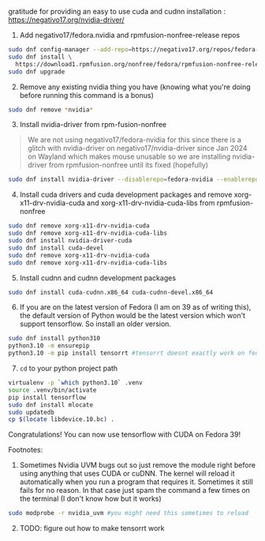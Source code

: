 gratitude for providing an easy to use cuda and cudnn installation : https://negativo17.org/nvidia-driver/

1. Add negativo17/fedora.nvidia and rpmfusion-nonfree-release repos

```bash
sudo dnf config-manager --add-repo=https://negativo17.org/repos/fedora-nvidia.repo
sudo dnf install \
  https://download1.rpmfusion.org/nonfree/fedora/rpmfusion-nonfree-release-$(rpm -E %fedora).noarch.rpm
sudo dnf upgrade
```

2. Remove any existing nvidia thing you have (knowing what you're doing before running this command is a bonus)

```bash
sudo dnf remove *nvidia*
```
3. Install nvidia-driver from rpm-fusion-nonfree
> We are not using negativo17/fedora-nvidia for this since there is a glitch with nvidia-driver on negativo17/nvidia-driver since Jan 2024 on Wayland which makes mouse unusable so we are installing nvidia-driver from rpmfusion-nonfree until its fixed (hopefully)

```bash
sudo dnf install nvidia-driver --disablerepo=fedora-nvidia --enablerepo=rpmfusion-nonfree
```

4. Install cuda drivers and cuda development packages and remove xorg-x11-drv-nvidia-cuda and xorg-x11-drv-nvidia-cuda-libs from rpmfusion-nonfree

```bash
sudo dnf remove xorg-x11-drv-nvidia-cuda
sudo dnf remove xorg-x11-drv-nvidia-cuda-libs
sudo dnf install nvidia-driver-cuda
sudo dnf install cuda-devel
sudo dnf remove xorg-x11-drv-nvidia-cuda
sudo dnf remove xorg-x11-drv-nvidia-cuda-libs
```

5. Install cudnn and cudnn development packages

```bash
sudo dnf install cuda-cudnn.x86_64 cuda-cudnn-devel.x86_64
```

6. If you are on the latest version of Fedora (I am on 39 as of writing this), the default version of Python would be the latest version which won't support tensorflow. So install an older version.

```bash
sudo dnf install python310 
python3.10 -m ensurepip
python3.10 -m pip install tensorrt #tensorrt doesnt exactly work on fedora 39 on latest nvidia drivers even with nvidia's official tensorrt package on their website but its good to have this module (i mean i couldnt make it work atleast)
```

7. ```cd``` to your python project path

```bash
virtualenv -p `which python3.10` .venv 
source .venv/bin/activate
pip install tensorflow
sudo dnf install mlocate
sudo updatedb
cp $(locate libdevice.10.bc) .
```

Congratulations! You can now use tensorflow with CUDA on Fedora 39! 

Footnotes: 

1. Sometimes Nvidia UVM bugs out so just remove the module right before using anything that uses CUDA or cuDNN.
The kernel will reload it automatically when you run a program that requires it. Sometimes it still fails for no reason. In that case just spam the command a few times on the terminal (I don't know how but it works)
   
```bash
sudo modprobe -r nvidia_uvm #you might need this sometimes to reload
```

2. TODO: figure out how to make tensorrt work

